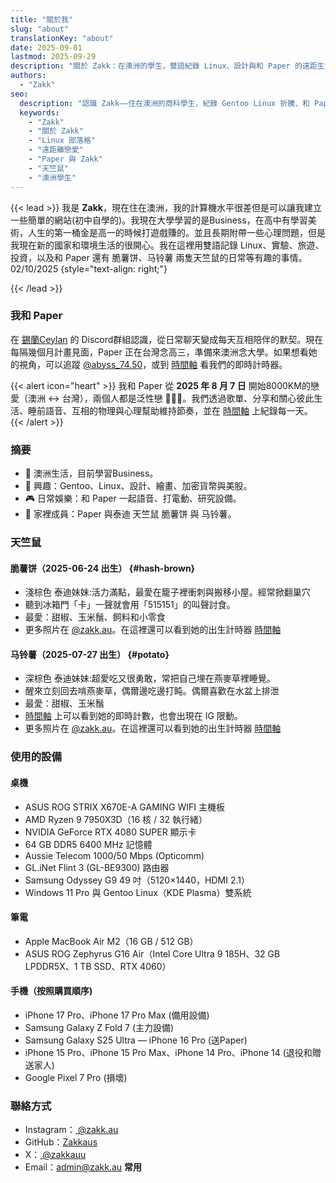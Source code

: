 ```yaml
---
title: "關於我"
slug: "about"
translationKey: "about"
date: 2025-09-01
lastmod: 2025-09-29
description: "關於 Zakk：在澳洲的學生，雙語紀錄 Linux、設計與和 Paper 的遠距生活。"
authors:
  - "Zakk"
seo:
  description: "認識 Zakk——住在澳洲的商科學生，紀錄 Gentoo Linux 折騰、和 Paper 的遠距戀愛，以及脆薯餅與馬鈴薯兩隻天竺鼠的日常。"
  keywords:
    - "Zakk"
    - "關於 Zakk"
    - "Linux 部落格"
    - "遠距離戀愛"
    - "Paper 與 Zakk"
    - "天竺鼠"
    - "澳洲學生"
---
```


{{< lead >}}
我是 **Zakk**，現在住在澳洲，我的計算機水平很差但是可以讓我建立一些簡單的網站(初中自學的)。我現在大學學習的是Business，在高中有學習美術，人生的第一桶金是高一的時候打遊戲賺的。並且長期附帶一些心理問題，但是我現在新的國家和環境生活的很開心。我在這裡用雙語記錄 Linux、實驗、旅遊、投資，以及和 Paper 還有 脆薯饼、马铃薯 兩隻天竺鼠的日常等有趣的事情。 
02/10/2025 {style="text-align: right;"}

{{< /lead >}}

### 我和 Paper
在 [錫蘭Ceylan](https://www.youtube.com/@xilanceylan) 的 Discord群組認識，從日常聊天變成每天互相陪伴的默契。現在每隔幾個月計畫見面，Paper 正在台灣念高三，準備來澳洲念大學。如果想看她的視角，可以追蹤 [@abyss_74.50](https://www.instagram.com/abyss_74.50/)，或到 [時間軸](/zh-tw/timeline/#couple) 看我們的即時計時器。

{{< alert icon="heart" >}}
我和 Paper 從 **2025 年 8 月 7 日** 開始8000KM的戀愛（澳洲 ↔ 台灣），兩個人都是泛性戀 🩷💛🩵。我們透過歌單、分享和關心彼此生活、睡前語音、互相的物理與心理幫助維持節奏，並在 [時間軸](/zh-tw/timeline/#couple) 上紀錄每一天。
{{< /alert >}}

### 摘要
- 📍 澳洲生活，目前學習Business。
- 🧠 興趣：Gentoo、Linux、設計、繪畫、加密貨幣與美股。
- 🎮 日常娛樂：和 Paper 一起語音、打電動、研究設備。
- 🐹 家裡成員：Paper 與泰迪 天竺鼠 脆薯饼 與 马铃薯。

### 天竺鼠
#### 脆薯饼（2025-06-24 出生） {#hash-brown}
- 淺棕色 泰迪妹妹:活力滿點，最愛在籠子裡衝刺與搬移小屋。經常掀翻巢穴
- 聽到冰箱門「卡」一聲就會用「515151」的叫聲討食。
- 最愛：甜椒、玉米鬚、飼料和小零食
- 更多照片在 [@zakk.au](https://www.instagram.com/zakk.au/)。在這裡還可以看到她的出生計時器 [時間軸](/zh-tw/timeline/#hash-brown) 

#### 马铃薯（2025-07-27 出生） {#potato}
- 深棕色 泰迪妹妹:超愛吃又很勇敢，常把自己埋在燕麥草裡睡覺。
- 醒來立刻回去啃燕麥草，偶爾邊吃邊打盹。偶爾喜歡在水盆上排泄
- 最愛：甜椒、玉米鬚
- [時間軸](/zh-tw/timeline/#potato) 上可以看到她的即時計數，也會出現在 IG 限動。
- 更多照片在 [@zakk.au](https://www.instagram.com/zakk.au/)。在這裡還可以看到她的出生計時器 [時間軸](/zh-tw/timeline/) 

### 使用的設備
#### 桌機
- ASUS ROG STRIX X670E-A GAMING WIFI 主機板
- AMD Ryzen 9 7950X3D（16 核 / 32 執行緒）
- NVIDIA GeForce RTX 4080 SUPER 顯示卡
- 64 GB DDR5 6400 MHz 記憶體
- Aussie Telecom 1000/50 Mbps (Opticomm)
- GL.iNet Flint 3 (GL-BE9300) 路由器
- Samsung Odyssey G9 49 吋（5120×1440，HDMI 2.1）
- Windows 11 Pro 與 Gentoo Linux（KDE Plasma）雙系統

#### 筆電
- Apple MacBook Air M2（16 GB / 512 GB）
- ASUS ROG Zephyrus G16 Air（Intel Core Ultra 9 185H、32 GB LPDDR5X、1 TB SSD、RTX 4060）

#### 手機（按照購買順序)
- iPhone 17 Pro、iPhone 17 Pro Max (備用設備)
- Samsung Galaxy Z Fold 7 (主力設備)
- Samsung Galaxy S25 Ultra
— iPhone 16 Pro (送Paper)
- iPhone 15 Pro、iPhone 15 Pro Max、iPhone 14 Pro、iPhone 14 (退役和贈送家人)
- Google Pixel 7 Pro (損壞)

### 聯絡方式
- Instagram：[ @zakk.au ](https://www.instagram.com/zakk.au/)
- GitHub：[Zakkaus](https://github.com/Zakkaus)
- X：[ @zakkauu ](https://x.com/zakkauu)
- Email：[admin@zakk.au](mailto:admin@zakk.au) **常用**